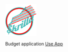 <img src="logo.png" alt="Skrilla" width="100">

Budget application
[Use App](https://jamesbaine.github.io/skrilla/)